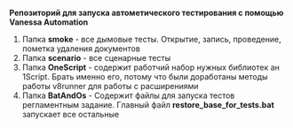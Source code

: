 **Репозиторий для запуска автометического тестирования с помощью Vanessa Automation**

1. Папка **smoke** - все дымовые тесты. Открытие, запись, проведение, пометка удаления документов
2. Папка **scenario** - все сценарные тесты
3. Папка **OneScript** - содержит работчий набор нужных библиотек ан 1Script. Брать именно его, потому что были доработаны методы работы v8runner для работы с расширениями
4. Папка **BatAndOs** - Содержит файлы для запуска тестов регламентным задание. Главный файл **restore_base_for_tests.bat** запускает все остальные
